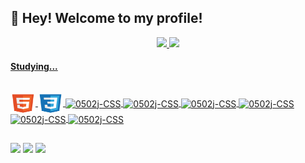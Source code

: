 ## 🌸 Hey! Welcome to my profile! 

<div align="center">
  <a href="https://github.com/0502j">
  <img height="180em" src="https://github-readme-stats.vercel.app/api?username=0502j&show_icons=true&theme=tokyonight&include_all_commits=true&count_private=true"/>
  <img height="180em" src="https://github-readme-stats.vercel.app/api/top-langs/?username=0502j&layout=compact&langs_count=7&theme=tokyonight"/>
</div>
  
 #### Studying...
<div style="display: inline_block"><br>
  <img align="center" alt="0502j-HTML" height="30" width="40" src="https://raw.githubusercontent.com/devicons/devicon/master/icons/html5/html5-original.svg">
  <img align="center" alt="0502j-CSS" height="30" width="40" src="https://raw.githubusercontent.com/devicons/devicon/master/icons/css3/css3-original.svg">
  <img align="center" alt="0502j-CSS" height="50" width="50" src="https://cdn.jsdelivr.net/gh/devicons/devicon/icons/php/php-original.svg">
  <img align="center" alt="0502j-CSS" height="30" width="40" src="https://cdn.jsdelivr.net/gh/devicons/devicon/icons/java/java-original.svg">
  <img align="center" alt="0502j-CSS" height="30" width="40" src="https://cdn.jsdelivr.net/gh/devicons/devicon/icons/premierepro/premierepro-original.svg">
  <img align="center" alt="0502j-CSS" height="30" width="40" src="https://cdn.jsdelivr.net/gh/devicons/devicon/icons/mysql/mysql-original.svg">
  <img align="center" alt="0502j-CSS" height="30" width="40" src="https://cdn.jsdelivr.net/gh/devicons/devicon/icons/wordpress/wordpress-plain.svg">
  <img align="center" alt="0502j-CSS" height="30" width="40" src="https://cdn.jsdelivr.net/gh/devicons/devicon/icons/python/python-original.svg">
  
 </div>
  

  ##
 
<div> 
  <a href="https://instagram.com/05.02.j" target="_blank"><img src="https://img.shields.io/badge/-Instagram-%23E4405F?style=for-the-badge&logo=instagram&logoColor=white" target="_blank"></a>
  <a href = "mailto:contato.jamiledesousa@gmail.com"><img src="https://img.shields.io/badge/-Gmail-%23333?style=for-the-badge&logo=gmail&logoColor=white" target="_blank"></a>
  <a href="https://www.linkedin.com/in/jamiledsousa" target="_blank"><img src="https://img.shields.io/badge/-LinkedIn-%230077B5?style=for-the-badge&logo=linkedin&logoColor=white" target="_blank"></a> 
 
</div>
